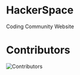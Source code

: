 # HackerSpace
Coding Community Website


# Contributors
![Contributors](https://contrib.rocks/image?repo=Hackerspace2023/HackerSpace)
